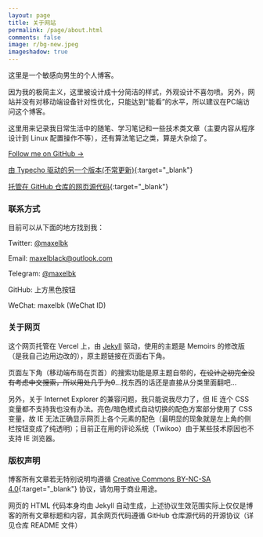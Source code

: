 ```yaml
---
layout: page
title: 关于网站
permalink: /page/about.html
comments: false
image: r/bg-new.jpeg
imageshadow: true
---
```


这里是一个敏感向男生的个人博客。

因为我的极简主义，这里被设计成十分简洁的样式，外观设计不喜勿喷。另外，网站并没有对移动端设备针对性优化，只能达到“能看”的水平，所以建议在PC端访问这个博客。

这里用来记录我日常生活中的随笔、学习笔记和一些技术类文章（主要内容从程序设计到 Linux 配置操作不等），还有算法笔记之类，算是大杂烩了。

<a href="https://github.com/maxelblack" class="btn btn-dark" target="_blank">
    Follow me on GitHub &rarr;
</a>

[由 Typecho 驱动的另一个版本(不常更新)](https://maxelblack.dp7.link){:target="_blank"}

[托管在 GitHub 仓库的网页源代码](https://github.com/maxelblack/maxels-pages){:target="_blank"}

### 联系方式

目前可以从下面的地方找到我：

Twitter: [@maxelbk](https://twitter.com/maxelbk)

Email: [maxelblack@outlook.com](mailto:maxelblack@outlook.com)

Telegram: [@maxelbk](https://t.me/maxelbk)

GitHub: 上方黑色按钮

WeChat: maxelbk (WeChat ID)

### 关于网页

这个网页托管在 Vercel 上，由 [Jekyll](https://jekyllrb.com/) 驱动，使用的主题是 Memoirs 的修改版（是我自己边用边改的），原主题链接在页面右下角。

页面左下角（移动端布局在页首）的搜索功能是原主题自带的，~~在设计之初完全没有考虑中文搜索，所以用处几乎为0~~...找东西的话还是直接从分类里面翻吧...

另外，关于 Internet Explorer 的兼容问题，我只能说我尽力了，但 IE 连个 CSS 变量都不支持我也没有办法。亮色/暗色模式自动切换的配色方案部分使用了 CSS 变量，故 IE 无法正确显示网页上各个元素的配色（最明显的现象就是左上角的侧栏按钮变成了纯透明）；目前正在用的评论系统（Twikoo）由于某些技术原因也不支持 IE 浏览器。

### 版权声明

博客所有文章若无特别说明均遵循 [Creative Commons BY-NC-SA 4.0](https://creativecommons.org/licenses/by-nc-sa/4.0/){:target="_blank"} 协议，请勿用于商业用途。

网页的 HTML 代码本身均由 Jekyll 自动生成，上述协议生效范围实际上仅仅是博客的所有文章标题和内容，其余网页代码遵循 GitHub 仓库源代码的开源协议（详见仓库 README 文件）
